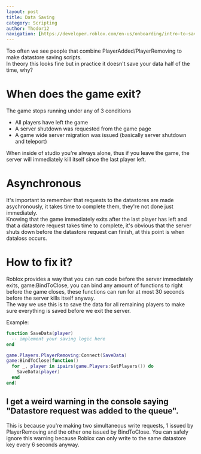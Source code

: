 ```yaml
---
layout: post
title: Data Saving
category: Scripting
author: Thodor12
navigation: [https://developer.roblox.com/en-us/onboarding/intro-to-saving-data]
---
```


Too often we see people that combine PlayerAdded/PlayerRemoving to make datastore saving scripts.  
In theory this looks fine but in practice it doesn't save your data half of the time, why?

# When does the game exit?
The game stops running under any of 3 conditions
- All players have left the game
- A server shutdown was requested from the game page
- A game wide server migration was issued (basically server shutdown and teleport)

When inside of studio you're always alone, thus if you leave the game, the server will immediately kill itself since the last player left.  

# Asynchronous
It's important to remember that requests to the datastores are made asychronously, it takes time to complete them, they're not done just immediately.  
Knowing that the game immediately exits after the last player has left and that a datastore request takes time to complete, it's obvious that the server shuts down before the datastore request can finish, at this point is when dataloss occurs.  

# How to fix it?
Roblox provides a way that you can run code before the server immediately exits, game:BindToClose, you can bind any amount of functions to right before the game closes, these functions can run for at most 30 seconds before the server kills itself anyway.  
The way we use this is to save the data for all remaining players to make sure everything is saved before we exit the server.

Example:
```lua
function SaveData(player)
  -- implement your saving logic here
end

game.Players.PlayerRemoving:Connect(SaveData)
game:BindToClose(function()
  for _, player in ipairs(game.Players:GetPlayers()) do
    SaveData(player)
  end
end)
```

## I get a weird warning in the console saying "Datastore request was added to the queue".

This is because you're making two simultaneous write requests, 1 issued by PlayerRemoving and the other one issued by BindToClose. You can safely ignore this warning because Roblox can only write to the same datastore key every 6 seconds anyway.